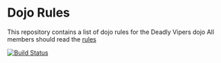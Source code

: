 Dojo Rules
==========

This repository contains a list of dojo rules for the Deadly Vipers dojo
All members should read the [rules](https://github.com/deadlyvipers)

[![Build Status](https://secure.travis-ci.org/rails/arel.svg?branch=master)](http://travis-ci.org/rails/arel)



